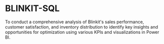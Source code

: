 # BLINKIT-SQL
To conduct a comprehensive analysis of Blinkit's sales performance, customer satisfaction, and inventory distribution to identify key insights and opportunities for optimization using various KPIs and visualizations in Power BI.
